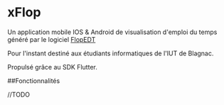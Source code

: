 # xFlop

Un application mobile IOS & Android de visualisation d'emploi du temps généré par le logiciel [FlopEDT](http://www.flopedt.org/) 

Pour l'instant destiné aux étudiants informatiques de l'IUT de Blagnac. 

Propulsé grâce au SDK Flutter. 


##Fonctionnalités

//TODO
